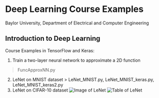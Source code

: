 # Deep Learning Course Examples
Baylor University, Department of Electrical and Computer Engineering

## Introduction to Deep Learning

Course Examples in TensorFlow and Keras:

1. Train a two-layer neural network to approximate a 2D function 
> FuncApproxNN.py
2. LeNet on MNIST dataset > LeNet_MNIST.py, LeNet_MNIST_keras.py, LeNet_MNIST_keras2.py
3. LeNet on CIFAR-10 dataset
![Image of LeNet](https://github.com/ProfessorDong/Deep-Learning-Course-Examples/blob/master/figures/lenet.svg)
![Table of LeNet](https://github.com/ProfessorDong/Deep-Learning-Course-Examples/blob/master/figures/LeNEt_Summary_Table.jpg)

